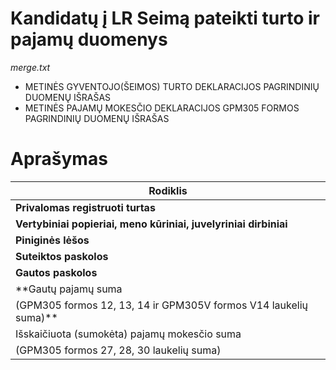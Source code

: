 # Kandidatų į LR Seimą pateikti turto ir pajamų duomenys

*merge.txt*
- METINĖS GYVENTOJO(ŠEIMOS) TURTO DEKLARACIJOS PAGRINDINIŲ DUOMENŲ IŠRAŠAS
- METINĖS PAJAMŲ MOKESČIO DEKLARACIJOS GPM305 FORMOS PAGRINDINIŲ DUOMENŲ IŠRAŠAS

# Aprašymas

| Rodiklis        |
| ------------- |
|**Privalomas registruoti turtas**|
|**Vertybiniai popieriai, meno kūriniai, juvelyriniai dirbiniai**|
|**Piniginės lėšos**|
|**Suteiktos paskolos**|
|**Gautos paskolos**|
|**Gautų pajamų suma
(GPM305 formos 12, 13, 14 ir GPM305V formos V14 laukelių suma)**|
|Išskaičiuota (sumokėta) pajamų mokesčio suma
(GPM305 formos 27, 28, 30 laukelių suma)|

